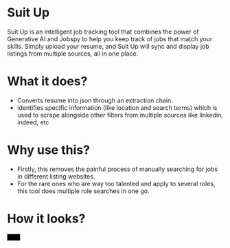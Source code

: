 # Suit Up
Suit Up is an intelligent job tracking tool that combines the power of Generative AI and Jobspy to help you keep track of jobs that match your skills. Simply upload your resume, and Suit Up will sync and display job listings from multiple sources, all in one place.

# What it does?

- Converts resume into json through an extraction chain.
- identifies specific information (like location and search terms) which is used to scrape alongside other filters from multiple sources like linkedin, indeed, etc

# Why use this?
- Firstly, this removes the painful process of manually searching for jobs in different listing websites.
- For the rare ones who are way too talented and apply to several roles, this tool does multiple role searches in one go.

# How it looks?
<video src='https://github.com/MinatoNamikaze02/suitup/blob/master/assets/working.mov' width=30/>

# What could go wrong?
- Sync Errors: Occasionally, the tool might fail to sync, showing an error message like "Failed to sync." This usually happens because the initial extraction chain encountered an issue, which is expected with LLMs. If this occurs, simply retrigger the process, and it should work correctly.
- Speed Issues: It could take a minute or two to load up. Check the logs for more info.